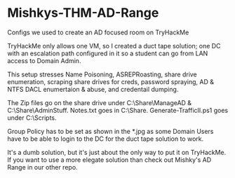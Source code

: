 # Mishkys-THM-AD-Range
Configs we used to create an AD focused room on TryHackMe

TryHackMe only allows one VM, so I created a duct tape solution; one DC with an escalation path configured in it so a student can go from LAN access to Domain Admin.

This setup stresses Name Poisoning, ASREPRoasting, share drive enumeration, scraping share drives for creds, password spraying, AD & NTFS DACL enumertaion & abuse, and credentail dumping.

The Zip files go on the share drive under C:\Share\ManageAD & C:\Share\AdminStuff. Notes.txt goes in C:\Share. Generate-TrafficII.ps1 goes under C:\Scripts.

Group Policy has to be set as shown in the *.jpg as some Domain Users have to be able to login to the DC for the duct tape solution to work.

It's a dumb solution, but it's just about the only way to put it on TryHackMe. If you want to use a more elegate solution than check out Mishky's AD Range in our other repo.

